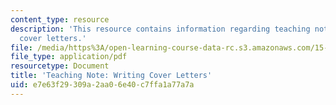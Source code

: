 ```yaml
---
content_type: resource
description: 'This resource contains information regarding teaching note: writing
  cover letters.'
file: /media/https%3A/open-learning-course-data-rc.s3.amazonaws.com/15-279-management-communication-for-undergraduates-fall-2012/e7e63f29309a2aa06e40c7ffa1a77a7a_MIT15_279F12_wrtngCvrLttrs.pdf
file_type: application/pdf
resourcetype: Document
title: 'Teaching Note: Writing Cover Letters'
uid: e7e63f29-309a-2aa0-6e40-c7ffa1a77a7a
---
```

